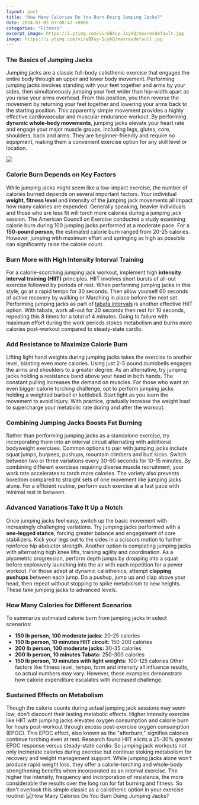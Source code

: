 ```yaml
---
layout: post
title: "How Many Calories Do You Burn Doing Jumping Jacks?"
date: 2024-01-05 07:08:47 +0000
categories: "Fitness"
excerpt_image: https://i.ytimg.com/vi/eBXuy-1cykQ/maxresdefault.jpg
image: https://i.ytimg.com/vi/eBXuy-1cykQ/maxresdefault.jpg
---
```


### The Basics of Jumping Jacks
Jumping jacks are a classic full-body calisthenic exercise that engages the entire body through an upper and lower body movement. Performing jumping jacks involves standing with your feet together and arms by your sides, then simultaneously jumping your feet wider than hip-width apart as you raise your arms overhead. From this position, you then reverse the movement by returning your feet together and lowering your arms back to the starting position. 
This apparently simple movement provides a highly effective cardiovascular and muscular endurance workout. By performing **dynamic whole-body movements**, jumping jacks elevate your heart rate and engage your major muscle groups, including legs, glutes, core, shoulders, back and arms. They are beginner-friendly and require no equipment, making them a convenient exercise option for any skill level or location.

![](https://smartfitnessresults.com/wp-content/uploads/2022/01/Jumping-Jacks-Calories-Burnt.png)
### Calorie Burn Depends on Key Factors
While jumping jacks might seem like a low-impact exercise, the number of calories burned depends on several important factors. Your individual **weight, fitness level** and intensity of the jumping jack movements all impact how many calories are expended. Generally speaking, heavier individuals and those who are less fit will torch more calories during a jumping jack session.
The American Council on Exercise conducted a study examining calorie burn during 100 jumping jacks performed at a moderate pace. For a **150-pound person**, the estimated calorie burn ranged from 20-25 calories. However, jumping with maximum effort and springing as high as possible can significantly raise the calorie count.
### Burn More with High Intensity Interval Training
For a calorie-scorching jumping jack workout, implement high **intensity interval training (HIIT)** principles. HIIT involves short bursts of all-out exercise followed by periods of rest. When performing jumping jacks in this style, go at a rapid tempo for 30 seconds. Then allow yourself 60 seconds of active recovery by walking or Marching in place before the next set. 
Performing jumping jacks as part of [tabata intervals](https://store.fi.io.vn/chihuahua-sugar-skull-dog-halloween-gift4738-t-shirt) is another effective HIIT option. With tabata, work all-out for 20 seconds then rest for 10 seconds, repeating this 8 times for a total of 4 minutes. Going to failure with maximum effort during the work periods stokes metabolism and burns more calories post-workout compared to steady-state cardio.
### Add Resistance to Maximize Calorie Burn
Lifting light hand weights during jumping jacks takes the exercise to another level, blasting even more calories. Using just 2-5 pound dumbbells engages the arms and shoulders to a greater degree. As an alternative, try jumping jacks holding a resistance band above your head in both hands. The constant pulling increases the demand on muscles.
For those who want an even bigger calorie torching challenge, opt to perform jumping jacks holding a weighted barbell or kettlebell. Start light as you learn the movement to avoid injury. With practice, gradually increase the weight load to supercharge your metabolic rate during and after the workout.
### Combining Jumping Jacks Boosts Fat Burning
Rather than performing jumping jacks as a standalone exercise, try incorporating them into an interval circuit alternating with additional bodyweight exercises. Common options to pair with jumping jacks include squat jumps, burpees, pushups, mountain climbers and butt kicks. Switch between two or three variations every 30-60 seconds for 10-15 minutes.
By combining different exercises requiring diverse muscle recruitment, your work rate accelerates to torch more calories. The variety also prevents boredom compared to straight sets of one movement like jumping jacks alone. For a efficient routine, perform each exercise at a fast pace with minimal rest in between.  
### Advanced Variations Take It Up a Notch
Once jumping jacks feel easy, switch up the basic movement with increasingly challenging variations. Try jumping jacks performed with a **one-legged stance**, forcing greater balance and engagement of core stabilizers. Kick your legs out to the sides in a scissors motion to further reinforce hip abductor strength. 
Another option is completing jumping jacks with alternating high knee lifts, training agility and coordination. As a plyometric progression, perform depth jumps by dropping into a squat before explosively launching into the air with each repetition for a power workout. 
For those adept at dynamic calisthenics, attempt **clapping pushups** between each jump. Do a pushup, jump up and clap above your head, then repeat without stopping to spike metabolism to new heights. These take jumping jacks to advanced levels.
### How Many Calories for Different Scenarios
To summarize estimated calorie burn from jumping jacks in select scenarios:
- **150 lb person, 100 moderate jacks:** 20-25 calories
- **150 lb person, 10 minutes HIIT circuit:** 150-200 calories  
- **200 lb person, 100 moderate jacks:** 30-35 calories
- **200 lb person, 10 minutes Tabata:** 250-300 calories
- **150 lb person, 10 minutes with light weights:** 100-125 calories
Other factors like fitness level, tempo, form and intensity all influence results, so actual numbers may vary. However, these examples demonstrate how calorie expenditure escalates with increased challenge.
### Sustained Effects on Metabolism  
Though the calorie counts during actual jumping jack sessions may seem low, don't discount their lasting metabolic effects. Higher intensity exercise like HIIT with jumping jacks elevates oxygen consumption and calorie burn for hours post-workout through excess post-exercise oxygen consumption (EPOC). 
This EPOC effect, also known as the "afterburn," signifies calories continue torching even at rest. Research found HIIT elicits a 25-30% greater EPOC response versus steady-state cardio. So jumping jack workouts not only incinerate calories during exercise but continue stoking metabolism for recovery and weight management support.
While jumping jacks alone won't produce rapid weight loss, they offer a calorie-torching and whole-body strengthening benefits when incorporated as an interval exercise. The higher the intensity, frequency and incorporation of resistance, the more considerable the results over the long run for fat burning and fitness. So don't overlook this simple classic as a calisthenic option in your exercise routine!
![How Many Calories Do You Burn Doing Jumping Jacks?](https://i.ytimg.com/vi/eBXuy-1cykQ/maxresdefault.jpg)